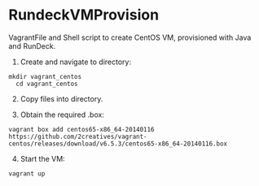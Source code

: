 RundeckVMProvision
==================

VagrantFile and Shell script to create CentOS VM, provisioned with Java and RunDeck.

1. Create and navigate to directory:

  <pre><code>mkdir vagrant_centos
  cd vagrant_centos</code></pre>
  
2. Copy files into directory.  

3. Obtain the required .box:

  <pre><code>vagrant box add centos65-x86_64-20140116 https://github.com/2creatives/vagrant-centos/releases/download/v6.5.3/centos65-x86_64-20140116.box</code></pre>

4. Start the VM:

  <pre><code>vagrant up</code></pre>
